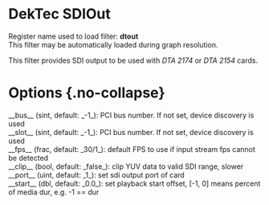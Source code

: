 <!-- automatically generated - do not edit, patch gpac/applications/gpac/gpac.c -->

# DekTec SDIOut  
  
Register name used to load filter: __dtout__  
This filter may be automatically loaded during graph resolution.  
  
This filter provides SDI output to be used with _DTA 2174_ or _DTA 2154_ cards.  
  

# Options  {.no-collapse}  
  
<div markdown class="option">  
<a id="bus">__bus__</a> (sint, default: _-1_): PCI bus number. If not set, device discovery is used  
</div>  
<div markdown class="option">  
<a id="slot">__slot__</a> (sint, default: _-1_): PCI bus number. If not set, device discovery is used  
</div>  
<div markdown class="option">  
<a id="fps">__fps__</a> (frac, default: _30/1_): default FPS to use if input stream fps cannot be detected  
</div>  
<div markdown class="option">  
<a id="clip">__clip__</a> (bool, default: _false_): clip YUV data to valid SDI range, slower  
</div>  
<div markdown class="option">  
<a id="port">__port__</a> (uint, default: _1_): set sdi output port of card  
</div>  
<div markdown class="option">  
<a id="start" data-level="basic">__start__</a> (dbl, default: _0.0_): set playback start offset, [-1, 0] means percent of media dur, e.g. -1 == dur  
</div>  
  
